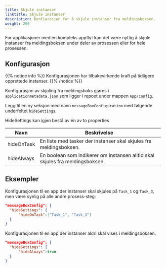 ```yaml
---
title: Skjule instanser
linktitle: Skjule instanser
description: Konfiurasjon for å skjule instanser fra meldingsboksen.
weight: 200
---
```


For applikasjoner med en kompleks appflyt kan det være nyttig å skjule instanser
fra meldingsboksen under deler av prosessen eller for hele prosessen.


## Konfigurasjon

{{% notice info  %}}
Konfigurasjonen har tilbakevirkende kraft på tidligere opprettede instanser.
{{% /notice %}}

Konfigurasjon av skjuling fra meldingsboks gjøres i `applicationmetadata.json` som ligger i repoet under mappen `App/config`.

Legg til en ny seksjon med navn `messageBoxConfiguration` med følgende underfeltet `hideSettings`.

HideSettings kan igjen bestå av én av  to properties

 Navn         | Beskrivelse
--------------|------------
hideOnTask  | En liste med tasker der instanser skal skjules fra meldingsboksen.
hideAlways  | En boolean som indikerer om instansen alltid skal skjules fra meldingsboksen.

## Eksempler

Konfigurasjonen til en app der instanser skal skjules på `Task_1` og `Task_3`, men være synlig på alle andre prosess-steg:

```json
"messageBoxConfig": {
  "hideSettings": {
      "hideOnTask":["Task_1", "Task_3"]
  }
}
```

Konfigurasjonen til en app der instanser aldri skal vises i meldingsboksen.

```json
"messageBoxConfig": {
  "hideSettings": {
      "hideAlways":true
  }
}
```